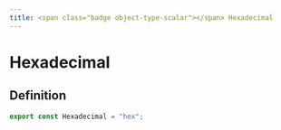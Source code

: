 ```yaml
---
title: <span class="badge object-type-scalar"></span> Hexadecimal
---
```

# <span class="badge object-type-scalar"></span> Hexadecimal

## Definition

```typescript
export const Hexadecimal = "hex";

```
